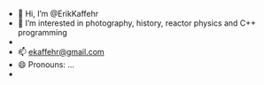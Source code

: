 - 👋 Hi, I’m @ErikKaffehr
- 👀 I’m interested in photography, history, reactor physics and C++ programming
- 
- 📫 ekaffehr@gmail.com
- 😄 Pronouns: ...
- 

<!---
ErikKaffehr/ErikKaffehr is a ✨ special ✨ repository because its `README.md` (this file) appears on your GitHub profile.
You can click the Preview link to take a look at your changes.
--->
